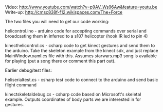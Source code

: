 Video: http://www.youtube.com/watch?v=p9AV_Ws96Aw&feature=youtu.be
Write-up: http://cmsc838f-f12.wikispaces.com/The+Force

The two files you will need to get our code working:

helicontrol.ino - arduino code for accepting commands over serial and broadcasting them in inferred to a s107 helicopter (hook IR led to pin 4)

kinecthelicontrol.cs - csharp code to get kinect gestures and send them to the arduino. Take the skeleton example from the kinect sdk, and just replace MainWindow.xaml.cs file with this. Assumes starwars.mp3 song is available for playing (put a song there or comment this part out).

Earlier debug/test files:

heliserialtest.cs - csharp test code to connect to the arduino and send basic flight command

kinectskeletaldebug.cs - csharp code based on Microsoft's skeletal example. Outputs coordinates of body parts we are interested in for gestures.
